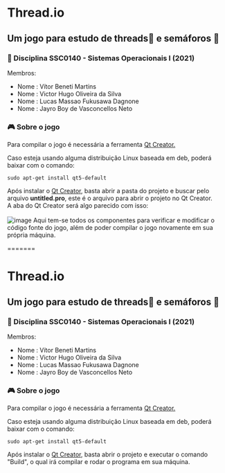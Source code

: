 # Thread.io

## Um jogo para estudo de threads🧵 e semáforos 🚦

### 📗 Disciplina SSC0140 - Sistemas Operacionais I (2021) 
Membros:
<ul>
  <li>Nome :  Vítor Beneti Martins</li>
  <li>Nome :  Victor Hugo Oliveira da Silva</li>
  <li>Nome :  Lucas Massao Fukusawa Dagnone</li>
  <li>Nome :  Jayro Boy de Vasconcellos Neto</li>
</ul>

### 🎮 Sobre o jogo

Para compilar o jogo é necessária a ferramenta <a href="https://www.qt.io/download">Qt Creator.</a>

Caso esteja usando alguma distribuição Linux baseada em deb, poderá baixar com o comando:
```linux
sudo apt-get install qt5-default
```
Após instalar o <a href="https://www.qt.io/download">Qt Creator</a>, basta abrir a pasta do projeto e buscar pelo arquivo <strong>untitled.pro</strong>, este é o arquivo para abrir o projeto no Qt Creator.<br/>
A aba do Qt Creator será algo parecido com isso: <br/> <br/>  ![image](https://user-images.githubusercontent.com/61762667/148589611-e19b606b-0f15-4a1f-814b-4d7b6c015ff1.png)
Aqui tem-se todos os componentes para verificar e modificar o código fonte do jogo, além de poder compilar o jogo novamente em sua própria máquina.

=======
# Thread.io

## Um jogo para estudo de threads🧵 e semáforos 🚦

### 📗 Disciplina SSC0140 - Sistemas Operacionais I (2021) 
Membros:
<ul>
  <li>Nome :  Vítor Beneti Martins</li>
  <li>Nome :  Victor Hugo Oliveira da Silva</li>
  <li>Nome :  Lucas Massao Fukusawa Dagnone</li>
  <li>Nome :  Jayro Boy de Vasconcellos Neto</li>
</ul>

### 🎮 Sobre o jogo

Para compilar o jogo é necessária a ferramenta <a href="https://www.qt.io/download">Qt Creator.</a>

Caso esteja usando alguma distribuição Linux baseada em deb, poderá baixar com o comando:
```linux
sudo apt-get install qt5-default
```
Após instalar o <a href="https://www.qt.io/download">Qt Creator</a>, basta abrir o projeto e executar o comando "Build", o qual irá compilar e rodar o programa em sua máquina.
